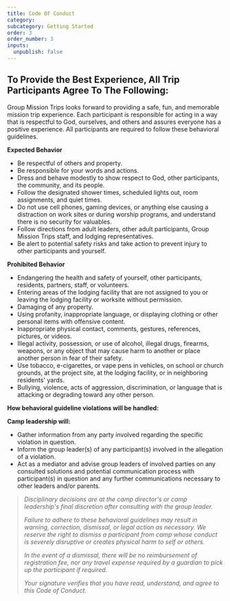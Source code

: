 ```yaml
---
title: Code Of Conduct
category:
subcategory: Getting Started
order: 3
order_number: 3
inputs:
  unpublish: false
---
```

## **To Provide the Best Experience, All Trip Participants Agree To The Following:**

Group Mission Trips looks forward to providing a safe, fun, and memorable mission trip experience. Each participant is responsible for acting in a way that is respectful to God, ourselves, and others and assures everyone has a positive experience. All participants are required to follow these behavioral guidelines.

**Expected Behavior**

* Be respectful of others and property.
* Be responsible for your words and actions.
* Dress and behave modestly to show respect to God, other participants, the community, and its people.
* Follow the designated shower times, scheduled lights out, room assignments, and quiet times.&nbsp;
* Do not use cell phones, gaming devices, or anything else causing a distraction on work sites or during worship programs, and understand there is no security for valuables.
* Follow directions from adult leaders, other adult participants, Group Mission Trips staff, and lodging representatives.
* Be alert to potential safety risks and take action to prevent injury to other participants and yourself.

**Prohibited Behavior**

* Endangering the health and safety of yourself, other participants, residents, partners, staff, or volunteers.
* Entering areas of the lodging facility that are not assigned to you or leaving the lodging facility or worksite without permission.
* Damaging of any property.
* Using profanity, inappropriate language, or displaying clothing or other personal items with offensive content.
* Inappropriate physical contact, comments, gestures, references, pictures, or videos.
* Illegal activity, possession, or use of alcohol, illegal drugs, firearms, weapons, or any object that may cause harm to another or place another person in fear of their safety.
* Use tobacco, e-cigarettes, or vape pens in vehicles, on school or church grounds, at the project site, at the lodging facility, or in neighboring residents' yards.
* Bullying, violence, acts of aggression, discrimination, or language that is attacking or degrading toward any other person.

**How behavioral guideline violations will be handled:**

**Camp leadership will:**

* Gather information from any party involved regarding the specific violation in question.&nbsp;
* Inform the group leader(s) of any participant(s) involved in the allegation of a violation.
* Act as a mediator and advise group leaders of involved parties on any consulted solutions and potential communication process with participant(s) in question and any further communications necessary to other leaders and/or parents.

> *Disciplinary decisions are at the camp director's or camp leadership's final discretion after consulting with the group leader.*
>
> *Failure to adhere to these behavioral guidelines may result in warning, correction, dismissal, or legal action as necessary. We reserve the right to dismiss a participant from camp whose conduct is severely disruptive or creates physical harm to self or others.*
>
> *In the event of a dismissal, there will be no reimbursement of registration fee, nor any travel expense required by a guardian to pick up the participant if required.*
>
> *Your signature verifies that you have read, understand, and agree to this Code of Conduct.*
